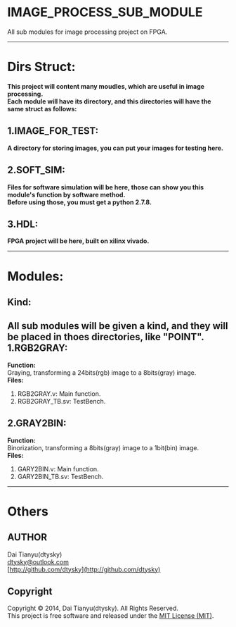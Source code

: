 # IMAGE_PROCESS_SUB_MODULE
All sub modules for image processing project on FPGA.

***

Dirs Struct:
===========
**This project will content many moudles, which are useful in image processing.  
Each module will have its directory, and this directories will have the same struct as follows:**  

1.IMAGE_FOR_TEST:
-----------------
**A directory for storing images, you can put your images for testing here.**  

2.SOFT_SIM:
----------
**Files for software simulation will be here, those can show you this module's function by software method.  
Before using those, you must get a python 2.7.8.**

3.HDL:
-----
**FPGA project will be here, built on xilinx vivado.**

***

Modules:
=======
Kind:
----
**All sub modules will be given a kind, and they will be placed in thoes directories, like "POINT".**
1.RGB2GRAY:
-----------
**Function:**  
Graying, transforming a 24bits(rgb) image to a 8bits(gray) image.  
**Files:**  
1. RGB2GRAY.v: Main function.
2. RGB2GRAY_TB.sv: TestBench.

2.GRAY2BIN:
-----------
**Function:**  
Binorization, transforming a 8bits(gray) image to a 1bit(bin) image.  
**Files:**  
1. GARY2BIN.v: Main function.
2. GARY2BIN_TB.sv: TestBench.

***

Others
======

AUTHOR
---
Dai Tianyu(dtysky)   
[dtysky@outlook.com](dtysky@outlook.com)  
[http://github.com/dtysky](http://github.com/dtysky)

Copyright
---
Copyright © 2014, Dai Tianyu(dtysky). All Rights Reserved.  
This project is free software and released under the [MIT License (MIT)](http://mit-license.org/).